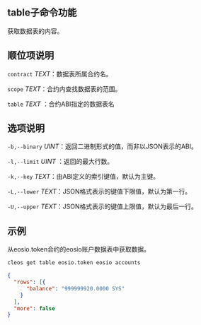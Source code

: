 ## table子命令功能

获取数据表的内容。

## 顺位项说明

`contract` _TEXT_：数据表所属合约名。

`scope` _TEXT_：合约内查找数据表的范围。

`table` _TEXT_ ：合约ABI指定的数据表名

## 选项说明

`-b,--binary` _UINT_：返回二进制形式的值，而非以JSON表示的ABI。

`-l,--limit` _UINT_ ：返回的最大行数。

`-k,--key` _TEXT_：由ABI定义的索引键值，默认为主键。

`-L,--lower` _TEXT_：JSON格式表示的键值下限值，默认为第一行。

`-U,--upper` _TEXT_：JSON格式表示的键值上限值，默认为最后一行。

## 示例

从eosio.token合约的eosio账户数据表中获取数据。

```sh
cleos get table eosio.token eosio accounts
```
```json
{
  "rows": [{
      "balance": "999999920.0000 SYS"
    }
  ],
  "more": false
}
```
